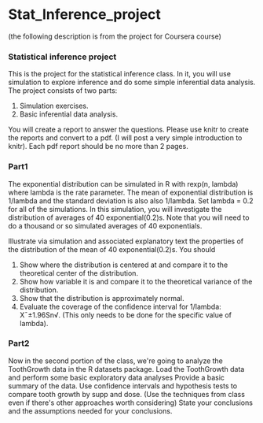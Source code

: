 Stat_Inference_project
======================
(the following description is from the project for Coursera course)
### Statistical inference project 

This is the project for the statistical inference class. In it, you will use simulation to explore inference and do some simple inferential data analysis. The project consists of two parts:

1. Simulation exercises.
2. Basic inferential data analysis.

You will create a report to answer the questions. Please use knitr to create the reports and convert to a pdf. (I will post a very simple introduction to knitr). Each pdf report should be no more than 2 pages. 

### Part1
The exponential distribution can be simulated in R with rexp(n, lambda) where lambda is the rate parameter. The mean of exponential distribution is 1/lambda and the standard deviation is also also 1/lambda. Set lambda = 0.2 for all of the simulations. In this simulation, you will investigate the distribution of averages of 40 exponential(0.2)s. Note that you will need to do a thousand or so simulated averages of 40 exponentials.

Illustrate via simulation and associated explanatory text the properties of the distribution of the mean of 40 exponential(0.2)s.  You should
1. Show where the distribution is centered at and compare it to the theoretical center of the distribution.
2. Show how variable it is and compare it to the theoretical variance of the distribution.
3. Show that the distribution is approximately normal.
4. Evaluate the coverage of the confidence interval for 1/lambda: X¯±1.96Sn√. (This only needs to be done for the specific value of lambda). 

### Part2
Now in the second portion of the class, we're going to analyze the ToothGrowth data in the R datasets package. 
Load the ToothGrowth data and perform some basic exploratory data analyses 
Provide a basic summary of the data.
Use confidence intervals and hypothesis tests to compare tooth growth by supp and dose. (Use the techniques from class even if there's other approaches worth considering)
State your conclusions and the assumptions needed for your conclusions. 

